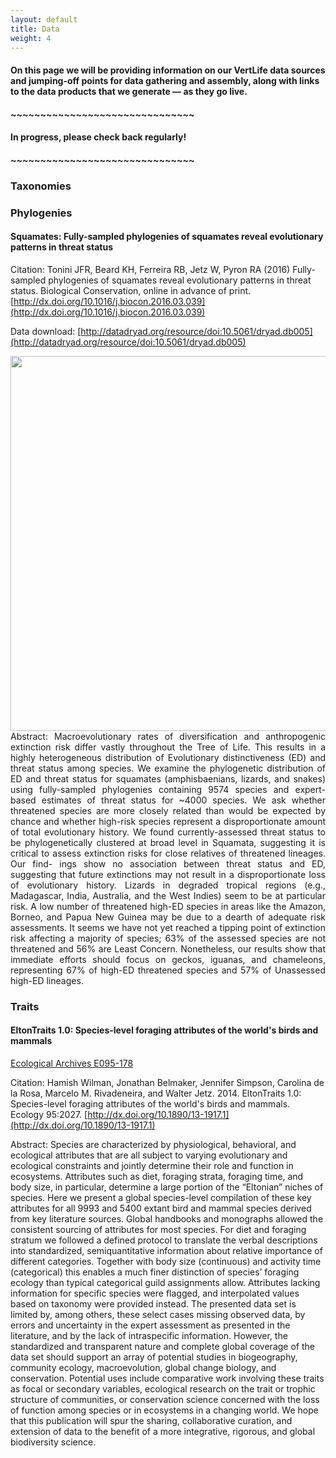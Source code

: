 ```yaml
---
layout: default
title: Data
weight: 4
---
```

#### On this page we will be providing information on our VertLife data sources and jumping-off points for data gathering and assembly, along with links to the data products that we generate — as they go live.  

#### ~~~~~~~~~~~~~~~~~~~~~~~~~~~~~~~

#### In progress, please check back regularly!

#### ~~~~~~~~~~~~~~~~~~~~~~~~~~~~~~~

### Taxonomies

### Phylogenies

#### Squamates: Fully-sampled phylogenies of squamates reveal evolutionary patterns in threat status

Citation:
Tonini JFR, Beard KH, Ferreira RB, Jetz W, Pyron RA (2016) Fully-sampled phylogenies of squamates reveal evolutionary patterns in threat status. Biological Conservation, online in advance of print. [http://dx.doi.org/10.1016/j.biocon.2016.03.039](http://dx.doi.org/10.1016/j.biocon.2016.03.039)

Data download: [http://datadryad.org/resource/doi:10.5061/dryad.db005](http://datadryad.org/resource/doi:10.5061/dryad.db005)

<p style="text-align:justify">
<img src="http://vertlife.github.io/images/Tonini_et_al.gif" height="600px" style="float:left; margin-right: 1em"/>
Abstract:
Macroevolutionary rates of diversification and anthropogenic extinction risk differ vastly throughout the Tree of Life. This results in a highly heterogeneous distribution of Evolutionary distinctiveness (ED) and threat status among species. We examine the phylogenetic distribution of ED and threat status for squamates (amphisbaenians, lizards, and snakes) using fully-sampled phylogenies containing 9574 species and expert- based estimates of threat status for ~4000 species. We ask whether threatened species are more closely related than would be expected by chance and whether high-risk species represent a disproportionate amount of total evolutionary history. We found currently-assessed threat status to be phylogenetically clustered at broad level in Squamata, suggesting it is critical to assess extinction risks for close relatives of threatened lineages. Our find- ings show no association between threat status and ED, suggesting that future extinctions may not result in a disproportionate loss of evolutionary history. Lizards in degraded tropical regions (e.g., Madagascar, India, Australia, and the West Indies) seem to be at particular risk. A low number of threatened high-ED species in areas like the Amazon, Borneo, and Papua New Guinea may be due to a dearth of adequate risk assessments. It seems we have not yet reached a tipping point of extinction risk affecting a majority of species; 63% of the assessed species are not threatened and 56% are Least Concern. Nonetheless, our results show that immediate efforts should focus on geckos, iguanas, and chameleons, representing 67% of high-ED threatened species and 57% of Unassessed high-ED lineages.
</p>




### Traits

#### EltonTraits 1.0: Species-level foraging attributes of the world's birds and mammals

[Ecological Archives E095-178](http://www.esapubs.org/archive/ecol/E095/178/)

Citation: 
Hamish Wilman, Jonathan Belmaker, Jennifer Simpson, Carolina de la Rosa, Marcelo M. Rivadeneira, and Walter Jetz. 2014. EltonTraits 1.0: Species-level foraging attributes of the world's birds and mammals. Ecology 95:2027. [http://dx.doi.org/10.1890/13-1917.1](http://dx.doi.org/10.1890/13-1917.1)

Abstract: 
Species are characterized by physiological, behavioral, and ecological attributes that are all subject to varying evolutionary and ecological constraints and jointly determine their role and function in ecosystems. Attributes such as diet, foraging strata, foraging time, and body size, in particular, determine a large portion of the “Eltonian” niches of species. Here we present a global species-level compilation of these key attributes for all 9993 and 5400 extant bird and mammal species derived from key literature sources. Global handbooks and monographs allowed the consistent sourcing of attributes for most species. For diet and foraging stratum we followed a defined protocol to translate the verbal descriptions into standardized, semiquantitative information about relative importance of different categories. Together with body size (continuous) and activity time (categorical) this enables a much finer distinction of species’ foraging ecology than typical categorical guild assignments allow. Attributes lacking information for specific species were flagged, and interpolated values based on taxonomy were provided instead. The presented data set is limited by, among others, these select cases missing observed data, by errors and uncertainty in the expert assessment as presented in the literature, and by the lack of intraspecific information. However, the standardized and transparent nature and complete global coverage of the data set should support an array of potential studies in biogeography, community ecology, macroevolution, global change biology, and conservation. Potential uses include comparative work involving these traits as focal or secondary variables, ecological research on the trait or trophic structure of communities, or conservation science concerned with the loss of function among species or in ecosystems in a changing world. We hope that this publication will spur the sharing, collaborative curation, and extension of data to the benefit of a more integrative, rigorous, and global biodiversity science. 


